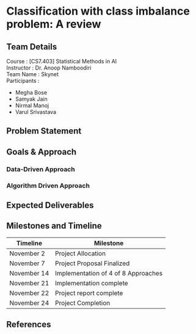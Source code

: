 # Classification with class imbalance problem: A review

## Team Details 

Course : [CS7.403] Statistical Methods in AI        
Instructor : Dr. Anoop Namboodiri      
Team Name : Skynet      
Participants : 
- Megha Bose    
- Samyak Jain       
- Nirmal Manoj      
- Varul Srivastava

## Problem Statement

## Goals & Approach     

### Data-Driven Approach

### Algorithm Driven Approach       

## Expected Deliverables    

## Milestones and Timeline  

| Timeline | Milestone |        
|-|-|
|November 2| Project Allocation| 
|November 7| Project Proposal Finalized|
|November 14| Implementation of 4 of 8 Approaches| 
|November 21| Implementation complete|
|November 22| Project report complete|
|November 24| Project Completion|


## References


